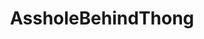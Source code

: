 ---
title: AssholeBehindThong
crosslinks:
- nsfw
- Asshole_Lover
- Dollywinks
- Ellie_Silk
- myult1mateischarging
- PussyWedgie
- solesandholes
- ButtsAndBareFeet
- ButtholeSlip
- toysheldinplace
- pawg
- PhotoshopRequest
- funsizedasian
- CarliBanks
- CringeNSFW
- crouch
- gonewild30plus
- GWCouples
- SideLips
---